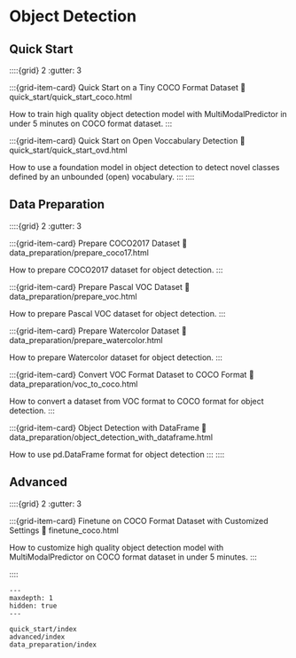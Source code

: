 # Object Detection

## Quick Start

::::{grid} 2
  :gutter: 3

:::{grid-item-card} Quick Start on a Tiny COCO Format Dataset
  :link: quick_start/quick_start_coco.html

  How to train high quality object detection model with MultiModalPredictor in under 5 minutes on COCO format dataset.
:::

:::{grid-item-card} Quick Start on Open Voccabulary Detection
  :link: quick_start/quick_start_ovd.html

  How to use a foundation model in object detection to detect novel classes defined by an unbounded (open) vocabulary.
:::
::::

## Data Preparation

::::{grid} 2
  :gutter: 3

:::{grid-item-card} Prepare COCO2017 Dataset
  :link: data_preparation/prepare_coco17.html

  How to prepare COCO2017 dataset for object detection.
:::

:::{grid-item-card} Prepare Pascal VOC Dataset
  :link: data_preparation/prepare_voc.html

  How to prepare Pascal VOC dataset for object detection.
:::

:::{grid-item-card} Prepare Watercolor Dataset
  :link: data_preparation/prepare_watercolor.html

  How to prepare Watercolor dataset for object detection.
:::

:::{grid-item-card} Convert VOC Format Dataset to COCO Format
  :link: data_preparation/voc_to_coco.html

  How to convert a dataset from VOC format to COCO format for object detection.
:::

:::{grid-item-card} Object Detection with DataFrame
  :link: data_preparation/object_detection_with_dataframe.html

  How to use pd.DataFrame format for object detection
:::
::::

## Advanced

::::{grid} 2
  :gutter: 3

:::{grid-item-card} Finetune on COCO Format Dataset with Customized Settings
  :link: finetune_coco.html

  How to customize high quality object detection model with MultiModalPredictor on COCO format dataset in under 5 minutes.
:::

::::

```{toctree}
---
maxdepth: 1
hidden: true
---

quick_start/index
advanced/index
data_preparation/index
```
